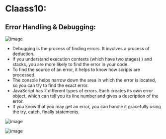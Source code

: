 # Claass10:

## Error Handling & Debugging:

![image](https://images.techhive.com/images/article/2017/04/error-100720078-large.jpg)

* Debugging is the process of finding errors. It involves a process of deduction.
* If you understand execution contexts (which have two stages) ) and stacks, you are more likely to find the error in your code.
* To find the source of an error, it helps to know how scripts are processed.
* The console helps narrow down the area in which the error is located, so you can try to find the exact error.
* JavaScript has 7 different types of errors. Each creates
its own error object, which can tell you its line number and gives a description of the error.
* If you know that you may get an error, you can handle it gracefully using the try, catch, finally statements.

![image](https://www.valentinog.com/blog/static/199d49f6c5443ce3336c96cf4e2395f8/ee604/error-handling-javascript.png)

![image](https://codespeedy.com/wp-content/uploads/2020/06/try-catch-flow-1.png)
